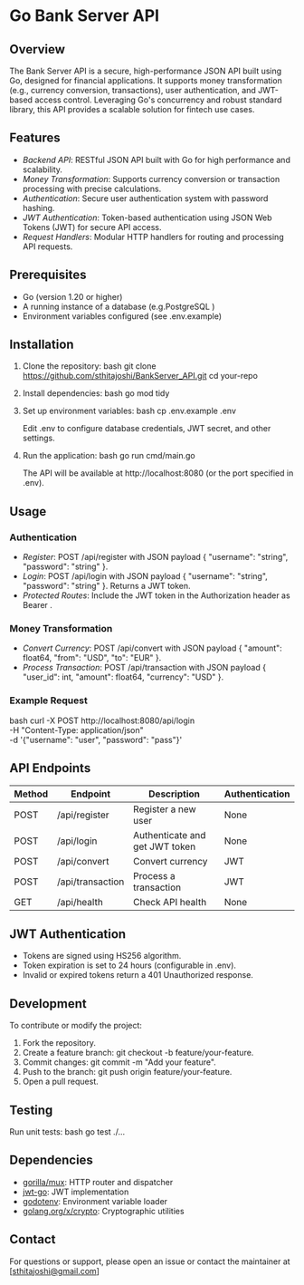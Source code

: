 # Go Bank Server API

## Overview
The Bank Server API is a secure, high-performance JSON API built using Go, designed for financial applications. It supports money transformation (e.g., currency conversion, transactions), user authentication, and JWT-based access control. Leveraging Go's concurrency and robust standard library, this API provides a scalable solution for fintech use cases.

## Features
- *Backend API*: RESTful JSON API built with Go for high performance and scalability.
- *Money Transformation*: Supports currency conversion or transaction processing with precise calculations.
- *Authentication*: Secure user authentication system with password hashing.
- *JWT Authentication*: Token-based authentication using JSON Web Tokens (JWT) for secure API access.
- *Request Handlers*: Modular HTTP handlers for routing and processing API requests.

## Prerequisites
- Go (version 1.20 or higher)
- A running instance of a database (e.g.PostgreSQL )
- Environment variables configured (see .env.example)

## Installation
1. Clone the repository:
   bash
   git clone https://github.com/sthitajoshi/BankServer_API.git
   cd your-repo
   

2. Install dependencies:
   bash
   go mod tidy
   

3. Set up environment variables:
   bash
   cp .env.example .env
   
   Edit .env to configure database credentials, JWT secret, and other settings.

4. Run the application:
   bash
   go run cmd/main.go
   
   The API will be available at http://localhost:8080 (or the port specified in .env).

## Usage
### Authentication
- *Register*: POST /api/register with JSON payload { "username": "string", "password": "string" }.
- *Login*: POST /api/login with JSON payload { "username": "string", "password": "string" }. Returns a JWT token.
- *Protected Routes*: Include the JWT token in the Authorization header as Bearer <token>.

### Money Transformation
- *Convert Currency*: POST /api/convert with JSON payload { "amount": float64, "from": "USD", "to": "EUR" }.
- *Process Transaction*: POST /api/transaction with JSON payload { "user_id": int, "amount": float64, "currency": "USD" }.

### Example Request
bash
curl -X POST http://localhost:8080/api/login \
-H "Content-Type: application/json" \
-d '{"username": "user", "password": "pass"}'


## API Endpoints
| Method | Endpoint              | Description                     | Authentication |
|--------|-----------------------|---------------------------------|----------------|
| POST   | /api/register       | Register a new user            | None           |
| POST   | /api/login          | Authenticate and get JWT token | None           |
| POST   | /api/convert        | Convert currency               | JWT            |
| POST   | /api/transaction    | Process a transaction          | JWT            |
| GET    | /api/health         | Check API health               | None           |

## JWT Authentication
- Tokens are signed using HS256 algorithm.
- Token expiration is set to 24 hours (configurable in .env).
- Invalid or expired tokens return a 401 Unauthorized response.

## Development
To contribute or modify the project:
1. Fork the repository.
2. Create a feature branch: git checkout -b feature/your-feature.
3. Commit changes: git commit -m "Add your feature".
4. Push to the branch: git push origin feature/your-feature.
5. Open a pull request.

## Testing
Run unit tests:
bash
go test ./...


## Dependencies
- [gorilla/mux](https://github.com/gorilla/mux): HTTP router and dispatcher
- [jwt-go](https://github.com/dgrijalva/jwt-go): JWT implementation
- [godotenv](https://github.com/joho/godotenv): Environment variable loader
- [golang.org/x/crypto](https://pkg.go.dev/golang.org/x/crypto): Cryptographic utilities

## Contact
For questions or support, please open an issue or contact the maintainer at [sthitajoshi@gmail.com]